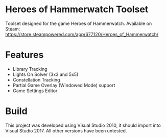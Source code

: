 # Heroes of Hammerwatch Toolset
Toolset designed for the game Heroes of Hammerwatch. Available on Steam: https://store.steampowered.com/app/677120/Heroes_of_Hammerwatch/

# Features
- Library Tracking
- Lights On Solver (3x3 and 5x5)
- Constellation Tracking
- Partial Game Overlay (Windowed Mode) support
- Game Settings Editor

# Build
This project was developed using Visual Studio 2010, it should import into Visual Studio 2017. All other versions have been untested.
